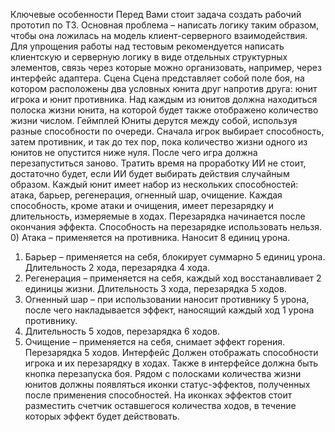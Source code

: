 Ключевые особенности
Перед Вами стоит задача создать рабочий прототип по ТЗ. Основная проблема – написать логику таким образом, чтобы она ложилась на модель клиент-серверного
взаимодействия. Для упрощения работы над тестовым рекомендуется написать клиентскую и серверную логику в виде отдельных структурных элементов,
связь через которые можно организовать, например, через интерфейс адаптера.
Сцена
Сцена представляет собой поле боя, на котором расположены два условных юнита друг напротив друга: юнит игрока и юнит противника.
Над каждым из юнитов должна находиться полоска жизни юнита, на которой будет также отображено количество жизни числом.
Геймплей
Юниты дерутся между собой, используя разные способности по очереди. Сначала игрок выбирает способность, затем противник, и так до тех пор,
пока количество жизни одного из юнитов не опустится ниже нуля. После чего игра должна перезапуститься заново. Тратить время на проработку
ИИ не стоит, достаточно будет, если ИИ будет выбирать действия случайным образом.
Каждый юнит имеет набор из нескольких способностей: атака, барьер, регенерация, огненный шар, очищение. Каждая способность, кроме атаки и
очищения, имеет перезарядку и длительность, измеряемые в ходах. Перезарядка начинается после окончания эффекта. Способность на перезарядке
использовать нельзя.
0) Атака – применяется на противника. Наносит 8 единиц урона.
1) Барьер – применяется на себя, блокирует суммарно 5 единиц урона. Длительность 2 хода, перезарядка 4 хода.
2) Регенерация – применяется на себя, каждый ход восстанавливает 2 единицы жизни. Длительность 3 хода, перезарядка 5 ходов.
3) Огненный шар – при использовании наносит противнику 5 урона, после чего накладывается эффект, наносящий каждый ход 1 урона противнику.
4)  Длительность 5 ходов, перезарядка 6 ходов.
5) Очищение – применяется на себя, снимает эффект горения. Перезарядка 5 ходов.
Интерфейс
Должен отображать способности игрока и их перезарядку в ходах. Также в интерфейсе должна быть кнопка перезапуска боя.
Рядом с полосками количества жизни юнитов должны появляться иконки статус-эффектов, полученных после применения способностей.
 На иконках эффектов стоит разместить счетчик оставшегося количества ходов, в течение которых эффект будет действовать.
